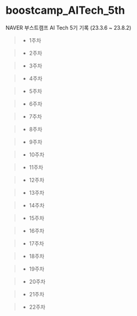 # boostcamp_AITech_5th
NAVER 부스트캠프 AI Tech 5기 기록 (23.3.6 ~ 23.8.2)

> * 1주차

> * 2주차

> * 3주차

> * 4주차

> * 5주차

> * 6주차

> * 7주차

> * 8주차

> * 9주차

> * 10주차

> * 11주차

> * 12주차

> * 13주차

> * 14주차

> * 15주차



> * 16주차

> * 17주차

> * 18주차




> * 19주차

> * 20주차

> * 21주차

> * 22주차
